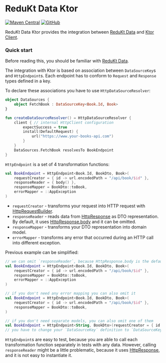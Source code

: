 # ReduKt Data Ktor

[![Maven Central](https://img.shields.io/maven-central/v/com.daftmobile.redukt/redukt-data-ktor)](https://mvnrepository.com/artifact/com.daftmobile.redukt/redukt-data-ktor)
[![GitHub](https://img.shields.io/github/license/DaftMobile/ReduKt)](https://github.com/DaftMobile/ReduKt/blob/main/LICENSE)

ReduKt Data Ktor provides the integration between [ReduKt Data](../redukt-data) and [Ktor Client](https://ktor.io/docs/welcome.html).

### Quick start 

Before reading this, you should be familiar with [ReduKt Data](../redukt-data).

The integration with Ktor is based on association between `DataSourceKey`s and `HttpEndpoint`s. 
Each endpoint has to conform to `Request` and `Response` types defined in a key.

To declare these associations you have to use `HttpDataSourceResolver`:

```kotlin
object DataSources {
    object FetchBook : DataSourceKey<Book.Id, Book>
}

fun createDataSourceResolver() = HttpDataSourceResolver {
    client { // internal HttpClient configuration
        expectSuccess = true
        install(DefaultRequest) {
            url("https://www.your-books-api.com")
        }
    }
    DataSources.FetchBook resolvesTo BookEndpoint
}
```

`HttpEndpoint` is a set of 4 transformation functions:

```kotlin
val BookEndpoint = HttpEndpoint<Book.Id, BookDto, Book>(
    requestCreator = { id -> url.encodedPath = "/api/book/$id" },
    responseReader = { body() },
    responseMapper = BookDto::toBook,
    errorMapper = ::AppException
)
```

* `requestCreator` - transforms your request into HTTP request with 
[HttpRequestBuilder](https://api.ktor.io/ktor-client/ktor-client-core/io.ktor.client.request/-http-request-builder/index.html).
* `responseReader` - reads data from
[HttpResponse](https://api.ktor.io/ktor-client/ktor-client-core/io.ktor.client.statement/-http-response/index.html)
as DTO representation. By default, it uses
[HttpResponse.body](https://api.ktor.io/ktor-client/ktor-client-core/io.ktor.client.call/body.html) and it can be omitted.
* `responseMapper` - transforms your DTO representation into domain model.
* `errorMapper` - transforms any error that occurred during an HTTP call into different exception.

Previous example can be simplified:

```kotlin
// we can omit `responseReader`, because HttpResponse.body is the default
val BookEndpoint = HttpEndpoint<Book.Id, BookDto, Book>(
    requestCreator = { id -> url.encodedPath = "/api/book/$id" },
    responseMapper = BookDto::toBook,
    errorMapper = ::AppException
)

// if you don't need any error mapping you can also omit it
val BookEndpoint = HttpEndpoint<Book.Id, BookDto, Book>(
    requestCreator = { id -> url.encodedPath = "/api/book/$id" },
    responseMapper = BookDto::toBook,
)

// if you don't need separate models, you can also omit one of them
val BookEndpoint = HttpEndpoint<String, BookDto>(requestCreator = { id -> path = "/api/books/$id" })
// you have to change your `DataSourceKey` definition to `DataSourceKey<String, BookDto>`
```

`HttpEndpoint`s are easy to test, because you are able to call each transformation function separately in tests with 
any data. However, calling `responseReader` might be a little problematic, because it uses 
[HttpResponse](https://api.ktor.io/ktor-client/ktor-client-core/io.ktor.client.statement/-http-response/index.html), and
it is not easy to instantiate it.
